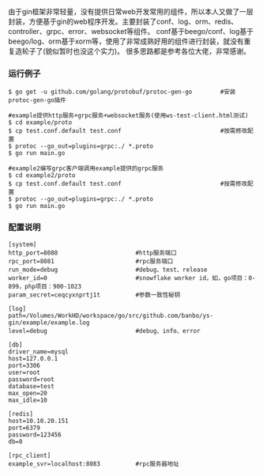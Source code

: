 由于gin框架非常轻量，没有提供日常web开发常用的组件，所以本人又做了一层封装，方便基于gin的web程序开发。主要封装了conf、log、orm、redis、controller、grpc、error、websocket等组件。
conf基于beego/conf、log基于beego/log、orm基于xorm等，使用了非常成熟好用的组件进行封装，就没有重复造轮子了(貌似暂时也没这个实力)。
很多思路都是参考各位大佬，非常感谢。

### 运行例子
```
$ go get -u github.com/golang/protobuf/protoc-gen-go        #安装protoc-gen-go插件

#example提供http服务+grpc服务+websocket服务(使用ws-test-client.html测试)
$ cd example/proto
$ cp test.conf.default test.conf                            #按需修改配置
$ protoc --go_out=plugins=grpc:./ *.proto
$ go run main.go

#example2编写grpc客户端调用example提供的grpc服务
$ cd example2/proto
$ cp test.conf.default test.conf                            #按需修改配置
$ protoc --go_out=plugins=grpc:./ *.proto
$ go run main.go
```


### 配置说明
```
[system]
http_port=8080                      #http服务端口
rpc_port=8081                       #rpc服务端口
run_mode=debug                      #debug、test、release
worker_id=0                         #snowflake worker id，如，go项目：0-899，php项目：900-1023
param_secret=ceqcyxnprtj1t          #参数一致性秘钥

[log]
path=/Volumes/WorkHD/workspace/go/src/github.com/banbo/ys-gin/example/example.log
level=debug                         #debug、info、error

[db]
driver_name=mysql
host=127.0.0.1
port=3306
user=root
password=root
database=test
max_open=20
max_idle=10

[redis]
host=10.10.20.151
port=6379
password=123456
db=0

[rpc_client]
example_svr=localhost:8083          #rpc服务器地址
```